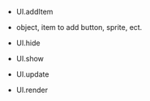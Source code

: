 <!-- Start D:\xampp\htdocs\jest\source\ui\ui.js -->

-   UI.addItem
-   object, item to add button, sprite, ect.

-   UI.hide

-   UI.show

-   UI.update

-   UI.render

<!-- End D:\xampp\htdocs\jest\source\ui\ui.js -->
